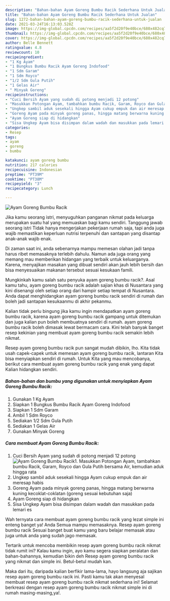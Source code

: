 ```yaml
---
description: "Bahan-bahan Ayam Goreng Bumbu Racik Sederhana Untuk Jualan"
title: "Bahan-bahan Ayam Goreng Bumbu Racik Sederhana Untuk Jualan"
slug: 1272-bahan-bahan-ayam-goreng-bumbu-racik-sederhana-untuk-jualan
date: 2021-03-24T16:13:03.528Z
image: https://img-global.cpcdn.com/recipes/aa5f2d20f9e40bce/680x482cq70/ayam-goreng-bumbu-racik-foto-resep-utama.jpg
thumbnail: https://img-global.cpcdn.com/recipes/aa5f2d20f9e40bce/680x482cq70/ayam-goreng-bumbu-racik-foto-resep-utama.jpg
cover: https://img-global.cpcdn.com/recipes/aa5f2d20f9e40bce/680x482cq70/ayam-goreng-bumbu-racik-foto-resep-utama.jpg
author: Belle Bennett
ratingvalue: 4.8
reviewcount: 10
recipeingredient:
- "1 Kg Ayam"
- "1 Bungkus Bumbu Racik Ayam Goreng Indofood"
- "1 Sdm Garam"
- "1 Sdm Royco"
- "1/2 Sdm Gula Putih"
- "1 Gelas Air"
- " Minyak Goreng"
recipeinstructions:
- "Cuci Bersih Ayam yang sudah di potong menjadi 12 potong"
- "Masukkan Potongan Ayam, tambahkan bumbu Racik, Garam, Royco dan Gula Putih bersama Air, kemudian aduk hingga rata"
- "Ungkep sambil aduk sesekali hingga Ayam cukup empuk dan air meresap habis"
- "Goreng Ayam pada minyak goreng panas, hingga matang berwarna kuning kecoklat-coklatan (goreng sesuai kebutuhan saja)"
- "Ayam Goreng siap di hidangkan"
- "Sisa Ungkep Ayam bisa disimpan dalam wadah dan masukkan pada lemari es"
categories:
- Resep
tags:
- ayam
- goreng
- bumbu

katakunci: ayam goreng bumbu 
nutrition: 217 calories
recipecuisine: Indonesian
preptime: "PT39M"
cooktime: "PT38M"
recipeyield: "3"
recipecategory: Lunch

---
```



![Ayam Goreng Bumbu Racik](https://img-global.cpcdn.com/recipes/aa5f2d20f9e40bce/680x482cq70/ayam-goreng-bumbu-racik-foto-resep-utama.jpg)

Jika kamu seorang istri, menyuguhkan panganan nikmat pada keluarga merupakan suatu hal yang memuaskan bagi kamu sendiri. Tanggung jawab seorang istri Tidak hanya mengerjakan pekerjaan rumah saja, tapi anda juga wajib memastikan keperluan nutrisi terpenuhi dan santapan yang disantap anak-anak wajib enak.

Di zaman  saat ini, anda sebenarnya mampu memesan olahan jadi tanpa harus ribet memasaknya terlebih dahulu. Namun ada juga orang yang memang mau memberikan hidangan yang terbaik untuk keluarganya. Karena, menyajikan masakan yang dibuat sendiri akan jauh lebih bersih dan bisa menyesuaikan makanan tersebut sesuai kesukaan famili. 



Mungkinkah kamu salah satu penyuka ayam goreng bumbu racik?. Asal kamu tahu, ayam goreng bumbu racik adalah sajian khas di Nusantara yang kini disenangi oleh setiap orang dari hampir setiap tempat di Nusantara. Anda dapat menghidangkan ayam goreng bumbu racik sendiri di rumah dan boleh jadi santapan kesukaanmu di akhir pekanmu.

Kalian tidak perlu bingung jika kamu ingin mendapatkan ayam goreng bumbu racik, karena ayam goreng bumbu racik gampang untuk ditemukan dan juga kalian pun boleh membuatnya sendiri di rumah. ayam goreng bumbu racik boleh dimasak lewat bermacam cara. Kini telah banyak banget resep kekinian yang membuat ayam goreng bumbu racik semakin lebih nikmat.

Resep ayam goreng bumbu racik pun sangat mudah dibikin, lho. Kita tidak usah capek-capek untuk memesan ayam goreng bumbu racik, lantaran Kita bisa menyiapkan sendiri di rumah. Untuk Kita yang mau mencobanya, berikut cara membuat ayam goreng bumbu racik yang enak yang dapat Kalian hidangkan sendiri.

<!--inarticleads1-->

##### Bahan-bahan dan bumbu yang digunakan untuk menyiapkan Ayam Goreng Bumbu Racik:

1. Gunakan 1 Kg Ayam
1. Siapkan 1 Bungkus Bumbu Racik Ayam Goreng Indofood
1. Siapkan 1 Sdm Garam
1. Ambil 1 Sdm Royco
1. Sediakan 1/2 Sdm Gula Putih
1. Sediakan 1 Gelas Air
1. Gunakan  Minyak Goreng




<!--inarticleads2-->

##### Cara membuat Ayam Goreng Bumbu Racik:

1. Cuci Bersih Ayam yang sudah di potong menjadi 12 potong
<img src="https://img-global.cpcdn.com/steps/39d248d2ea9f420e/160x128cq70/ayam-goreng-bumbu-racik-langkah-memasak-1-foto.jpg" alt="Ayam Goreng Bumbu Racik">1. Masukkan Potongan Ayam, tambahkan bumbu Racik, Garam, Royco dan Gula Putih bersama Air, kemudian aduk hingga rata
1. Ungkep sambil aduk sesekali hingga Ayam cukup empuk dan air meresap habis
1. Goreng Ayam pada minyak goreng panas, hingga matang berwarna kuning kecoklat-coklatan (goreng sesuai kebutuhan saja)
1. Ayam Goreng siap di hidangkan
1. Sisa Ungkep Ayam bisa disimpan dalam wadah dan masukkan pada lemari es




Wah ternyata cara membuat ayam goreng bumbu racik yang lezat simple ini enteng banget ya! Anda Semua mampu memasaknya. Resep ayam goreng bumbu racik Sesuai banget buat kamu yang baru belajar memasak atau juga untuk anda yang sudah jago memasak.

Tertarik untuk mencoba membikin resep ayam goreng bumbu racik nikmat tidak rumit ini? Kalau kamu ingin, ayo kamu segera siapkan peralatan dan bahan-bahannya, kemudian bikin deh Resep ayam goreng bumbu racik yang nikmat dan simple ini. Betul-betul mudah kan. 

Maka dari itu, daripada kalian berfikir lama-lama, hayo langsung aja sajikan resep ayam goreng bumbu racik ini. Pasti kamu tak akan menyesal membuat resep ayam goreng bumbu racik nikmat sederhana ini! Selamat berkreasi dengan resep ayam goreng bumbu racik nikmat simple ini di rumah masing-masing,ya!.

